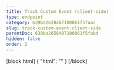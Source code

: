 ```yaml
---
title: Track Custom Event (client-side)
type: endpoint
category: 639ba2628407100061f5faac
slug: track-custom-event-client-side
parentDoc: 639ba2658407100061f5fabd
hidden: false
order: 2
---
```

[block:html]
{
  "html": "<style>\n[title=\"Toggle library\"] { \n  display: none; }\n.LanguagePicker-divider { \n  display: none; }\n.APISectionHeader3LN_-QIR0m7x {\n  display: none; }\n.LanguagePicker-languages1qVVo_v6AlP9 {\n  display: none; }\n</style>"
}
[/block]